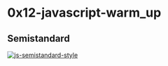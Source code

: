 # 0x12-javascript-warm_up
## Semistandard 
[![js-semistandard-style](https://raw.githubusercontent.com/standard/semistandard/master/badge.svg)](https://github.com/standard/semistandard)